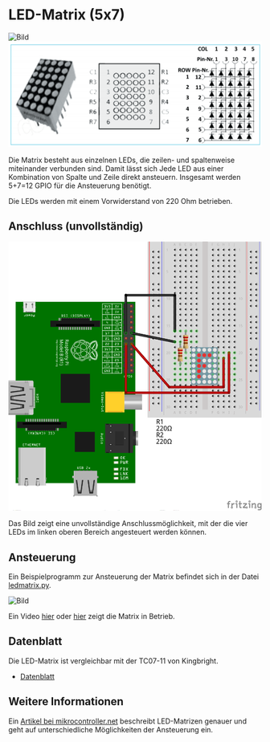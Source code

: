 LED-Matrix (5x7)
==============

![Bild](https://archive.org/download/led_matrix_demo/led_matrix_demo.thumbs/MUTE_20170803_085403_000001.jpg)
![LED-Matrix](doc/ledmatrix.png)

Die Matrix besteht aus einzelnen LEDs, die zeilen- und spaltenweise
miteinander verbunden sind. Damit lässt sich Jede LED aus einer
Kombination von Spalte und Zeile direkt ansteuern. Insgesamt werden
5+7=12 GPIO für die Ansteuerung benötigt.

Die LEDs werden mit einem Vorwiderstand von 220 Ohm betrieben. 

Anschluss (unvollständig)
---------

![Schaltung](doc/schaltung_Steckplatine.png)

Das Bild zeigt eine unvollständige Anschlussmöglichkeit, mit der die
vier LEDs im linken oberen Bereich angesteuert werden können.


Ansteuerung
-----------

Ein Beispielprogramm zur Ansteuerung der Matrix befindet sich in der
Datei [ledmatrix.py](ledmatrix.py). 

![Bild](https://archive.org/download/led_matrix_demo/led_matrix_demo.thumbs/MUTE_20170803_085403_000001.jpg)

Ein Video
[hier](https://youtu.be/pf3Cuj75bP4) oder 
[hier](https://archive.org/details/led_matrix_demo) zeigt die Matrix 
in Betrieb.

Datenblatt
----------

Die LED-Matrix ist vergleichbar mit der TC07-11 von Kingbright. 
- [Datenblatt](doc/TA07-11_TC07-11_datasheet.pdf)

Weitere Informationen
---------------------

Ein [Artikel bei 
mikrocontroller.net](https://www.mikrocontroller.net/articles/LED-Matrix) 
beschreibt LED-Matrizen genauer und geht auf unterschiedliche Möglichkeiten
der Ansteuerung ein.
